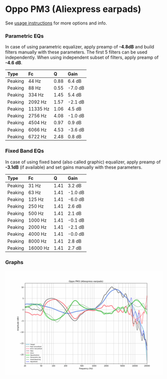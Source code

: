 # Oppo PM3 (Aliexpress earpads)
See [usage instructions](https://github.com/jaakkopasanen/AutoEq#usage) for more options and info.

### Parametric EQs
In case of using parametric equalizer, apply preamp of **-4.8dB** and build filters manually
with these parameters. The first 5 filters can be used independently.
When using independent subset of filters, apply preamp of **-4.6 dB**.

| Type    | Fc       |    Q | Gain    |
|:--------|:---------|:-----|:--------|
| Peaking | 44 Hz    | 0.88 | 6.4 dB  |
| Peaking | 88 Hz    | 0.55 | -7.0 dB |
| Peaking | 334 Hz   | 1.45 | 5.4 dB  |
| Peaking | 2092 Hz  | 1.57 | -2.1 dB |
| Peaking | 11335 Hz | 1.06 | 4.5 dB  |
| Peaking | 2756 Hz  | 4.08 | -1.0 dB |
| Peaking | 4504 Hz  | 0.97 | 0.9 dB  |
| Peaking | 6066 Hz  | 4.53 | -3.6 dB |
| Peaking | 6722 Hz  | 2.48 | 0.8 dB  |

### Fixed Band EQs
In case of using fixed band (also called graphic) equalizer, apply preamp of **-3.1dB**
(if available) and set gains manually with these parameters.

| Type    | Fc       |    Q | Gain    |
|:--------|:---------|:-----|:--------|
| Peaking | 31 Hz    | 1.41 | 3.2 dB  |
| Peaking | 63 Hz    | 1.41 | -1.0 dB |
| Peaking | 125 Hz   | 1.41 | -6.0 dB |
| Peaking | 250 Hz   | 1.41 | 2.6 dB  |
| Peaking | 500 Hz   | 1.41 | 2.1 dB  |
| Peaking | 1000 Hz  | 1.41 | -0.1 dB |
| Peaking | 2000 Hz  | 1.41 | -2.1 dB |
| Peaking | 4000 Hz  | 1.41 | -0.0 dB |
| Peaking | 8000 Hz  | 1.41 | 2.8 dB  |
| Peaking | 16000 Hz | 1.41 | 2.7 dB  |

### Graphs
![](./Oppo%20PM3%20(Aliexpress%20earpads).png)